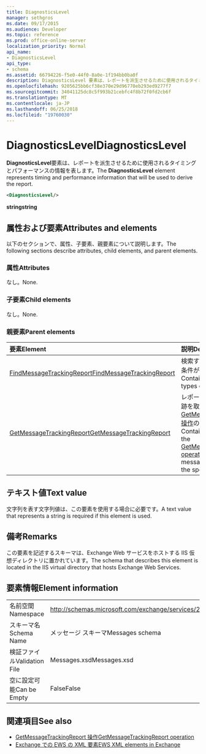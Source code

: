 ```yaml
---
title: DiagnosticsLevel
manager: sethgros
ms.date: 09/17/2015
ms.audience: Developer
ms.topic: reference
ms.prod: office-online-server
localization_priority: Normal
api_name:
- DiagnosticsLevel
api_type:
- schema
ms.assetid: 66794226-f5e0-44f0-8a0e-1f194bb0ba0f
description: DiagnosticsLevel 要素は、レポートを派生させるために使用されるタイミングとパフォーマンスの情報を表します。
ms.openlocfilehash: 9205625bb6cf38e370e29d96770eb293ed9277f7
ms.sourcegitcommit: 34041125dc8c5f993b21cebfc4f8b72f0fd2cb6f
ms.translationtype: MT
ms.contentlocale: ja-JP
ms.lasthandoff: 06/25/2018
ms.locfileid: "19760030"
---
```

# <a name="diagnosticslevel"></a><span data-ttu-id="4f940-103">DiagnosticsLevel</span><span class="sxs-lookup"><span data-stu-id="4f940-103">DiagnosticsLevel</span></span>

<span data-ttu-id="4f940-104">**DiagnosticsLevel**要素は、レポートを派生させるために使用されるタイミングとパフォーマンスの情報を表します。</span><span class="sxs-lookup"><span data-stu-id="4f940-104">The **DiagnosticsLevel** element represents timing and performance information that will be used to derive the report.</span></span> 
  
```XML
<DiagnosticsLevel/>
```

 <span data-ttu-id="4f940-105">**string**</span><span class="sxs-lookup"><span data-stu-id="4f940-105">**string**</span></span>
## <a name="attributes-and-elements"></a><span data-ttu-id="4f940-106">属性および要素</span><span class="sxs-lookup"><span data-stu-id="4f940-106">Attributes and elements</span></span>

<span data-ttu-id="4f940-107">以下のセクションで、属性、子要素、親要素について説明します。</span><span class="sxs-lookup"><span data-stu-id="4f940-107">The following sections describe attributes, child elements, and parent elements.</span></span>
  
### <a name="attributes"></a><span data-ttu-id="4f940-108">属性</span><span class="sxs-lookup"><span data-stu-id="4f940-108">Attributes</span></span>

<span data-ttu-id="4f940-109">なし。</span><span class="sxs-lookup"><span data-stu-id="4f940-109">None.</span></span>
  
### <a name="child-elements"></a><span data-ttu-id="4f940-110">子要素</span><span class="sxs-lookup"><span data-stu-id="4f940-110">Child elements</span></span>

<span data-ttu-id="4f940-111">なし。</span><span class="sxs-lookup"><span data-stu-id="4f940-111">None.</span></span>
  
### <a name="parent-elements"></a><span data-ttu-id="4f940-112">親要素</span><span class="sxs-lookup"><span data-stu-id="4f940-112">Parent elements</span></span>

|<span data-ttu-id="4f940-113">**要素**</span><span class="sxs-lookup"><span data-stu-id="4f940-113">**Element**</span></span>|<span data-ttu-id="4f940-114">**説明**</span><span class="sxs-lookup"><span data-stu-id="4f940-114">**Description**</span></span>|
|:-----|:-----|
|[<span data-ttu-id="4f940-115">FindMessageTrackingReport</span><span class="sxs-lookup"><span data-stu-id="4f940-115">FindMessageTrackingReport</span></span>](findmessagetrackingreport.md) <br/> |<span data-ttu-id="4f940-116">検索するメッセージの種類の条件が含まれています。</span><span class="sxs-lookup"><span data-stu-id="4f940-116">Contains criteria for the types of messages to find.</span></span>  <br/> |
|[<span data-ttu-id="4f940-117">GetMessageTrackingReport</span><span class="sxs-lookup"><span data-stu-id="4f940-117">GetMessageTrackingReport</span></span>](getmessagetrackingreport.md) <br/> |<span data-ttu-id="4f940-118">レポートを指定した ID の追跡を取得するために[GetMessageTrackingReport 操作](getmessagetrackingreport-operation.md)の要求が含まれています</span><span class="sxs-lookup"><span data-stu-id="4f940-118">Contains the request for the [GetMessageTrackingReport operation](getmessagetrackingreport-operation.md) to retrieve the full message tracking report for the specified ID.</span></span>  <br/> |
   
## <a name="text-value"></a><span data-ttu-id="4f940-119">テキスト値</span><span class="sxs-lookup"><span data-stu-id="4f940-119">Text value</span></span>

<span data-ttu-id="4f940-120">文字列を表す文字列値は、この要素を使用する場合に必要です。</span><span class="sxs-lookup"><span data-stu-id="4f940-120">A text value that represents a string is required if this element is used.</span></span>
  
## <a name="remarks"></a><span data-ttu-id="4f940-121">備考</span><span class="sxs-lookup"><span data-stu-id="4f940-121">Remarks</span></span>

<span data-ttu-id="4f940-122">この要素を記述するスキーマは、Exchange Web サービスをホストする IIS 仮想ディレクトリに置かれています。</span><span class="sxs-lookup"><span data-stu-id="4f940-122">The schema that describes this element is located in the IIS virtual directory that hosts Exchange Web Services.</span></span>
  
## <a name="element-information"></a><span data-ttu-id="4f940-123">要素情報</span><span class="sxs-lookup"><span data-stu-id="4f940-123">Element information</span></span>

|||
|:-----|:-----|
|<span data-ttu-id="4f940-124">名前空間</span><span class="sxs-lookup"><span data-stu-id="4f940-124">Namespace</span></span>  <br/> |http://schemas.microsoft.com/exchange/services/2006/messages  <br/> |
|<span data-ttu-id="4f940-125">スキーマ名</span><span class="sxs-lookup"><span data-stu-id="4f940-125">Schema Name</span></span>  <br/> |<span data-ttu-id="4f940-126">メッセージ スキーマ</span><span class="sxs-lookup"><span data-stu-id="4f940-126">Messages schema</span></span>  <br/> |
|<span data-ttu-id="4f940-127">検証ファイル</span><span class="sxs-lookup"><span data-stu-id="4f940-127">Validation File</span></span>  <br/> |<span data-ttu-id="4f940-128">Messages.xsd</span><span class="sxs-lookup"><span data-stu-id="4f940-128">Messages.xsd</span></span>  <br/> |
|<span data-ttu-id="4f940-129">空に設定可能</span><span class="sxs-lookup"><span data-stu-id="4f940-129">Can be Empty</span></span>  <br/> |<span data-ttu-id="4f940-130">False</span><span class="sxs-lookup"><span data-stu-id="4f940-130">False</span></span>  <br/> |
   
## <a name="see-also"></a><span data-ttu-id="4f940-131">関連項目</span><span class="sxs-lookup"><span data-stu-id="4f940-131">See also</span></span>

- [<span data-ttu-id="4f940-132">GetMessageTrackingReport 操作</span><span class="sxs-lookup"><span data-stu-id="4f940-132">GetMessageTrackingReport operation</span></span>](getmessagetrackingreport-operation.md)
- [<span data-ttu-id="4f940-133">Exchange での EWS の XML 要素</span><span class="sxs-lookup"><span data-stu-id="4f940-133">EWS XML elements in Exchange</span></span>](ews-xml-elements-in-exchange.md)

